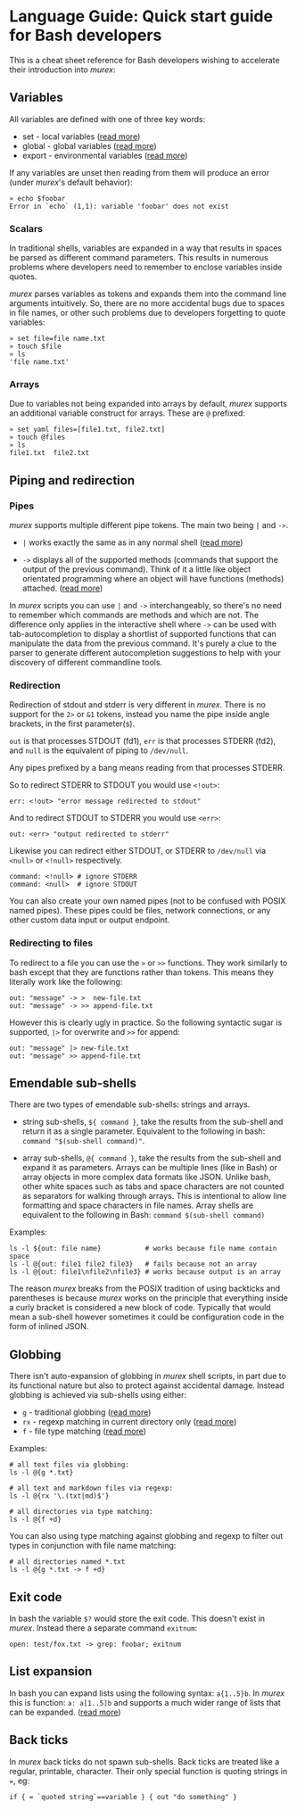 # Language Guide: Quick start guide for Bash developers

This is a cheat sheet reference for Bash developers wishing to accelerate
their introduction into _murex_:

## Variables

All variables are defined with one of three key words:

* set - local variables ([read more](commands/set.md))
* global - global variables ([read more](commands/global.md))
* export - environmental variables ([read more](commands/export.md))

If any variables are unset then reading from them will produce an error (under
_murex_'s default behavior):

    » echo $foobar
    Error in `echo` (1,1): variable 'foobar' does not exist

### Scalars

In traditional shells, variables are expanded in a way that results in spaces
be parsed as different command parameters. This results in numerous problems
where developers need to remember to enclose variables inside quotes.

_murex_ parses variables as tokens and expands them into the command line
arguments intuitively. So, there are no more accidental bugs due to spaces in
file names, or other such problems due to developers forgetting to quote
variables:

    » set file=file name.txt
    » touch $file
    » ls
    'file name.txt'

### Arrays

Due to variables not being expanded into arrays by default, _murex_ supports an
additional variable construct for arrays. These are `@` prefixed:

    » set yaml files=[file1.txt, file2.txt]
    » touch @files
    » ls
    file1.txt  file2.txt

## Piping and redirection

### Pipes

_murex_ supports multiple different pipe tokens. The main two being `|` and
`->`.

* `|` works exactly the same as in any normal shell ([read more](parser/pipe-posix.md))

* `->` displays all of the supported methods (commands that support the output
  of the previous command). Think of it a little like object orientated
  programming where an object will have functions (methods) attached. ([read more](parser/pipe-arrow.md))

In _murex_ scripts you can use `|` and `->` interchangeably, so there's no need
to remember which commands are methods and which are not. The difference only
applies in the interactive shell where `->` can be used with tab-autocompletion
to display a shortlist of supported functions that can manipulate the data from
the previous command. It's purely a clue to the parser to generate different
autocompletion suggestions to help with your discovery of different commandline
tools.

### Redirection

Redirection of stdout and stderr is very different in _murex_. There is no
support for the `2>` or `&1` tokens,  instead you name the pipe inside angle
brackets, in the first parameter(s).

`out` is that processes STDOUT (fd1), `err` is that processes STDERR (fd2), and
`null` is the equivalent of piping to `/dev/null`.

Any pipes prefixed by a bang means reading from that processes STDERR.

So to redirect STDERR to STDOUT you would use `<!out>`:

    err: <!out> "error message redirected to stdout"

And to redirect STDOUT to STDERR you would use `<err>`:

    out: <err> "output redirected to stderr"

Likewise you can redirect either STDOUT, or STDERR to `/dev/null` via `<null>`
or `<!null>` respectively.

    command: <!null> # ignore STDERR
    command: <null>  # ignore STDOUT

You can also create your own named pipes (not to be confused with POSIX named
pipes). These pipes could be files, network connections, or any other custom
data input or output endpoint.

### Redirecting to files

To redirect to a file you can use the `>` or `>>` functions. They work
similarly to bash except that they are functions rather than tokens. This means
they literally work like the following:

    out: "message" -> >  new-file.txt
    out: "message" -> >> append-file.txt

However this is clearly ugly in practice. So the following syntactic sugar is
supported, `|>` for overwrite and `>>` for append:

    out: "message" |> new-file.txt
    out: "message" >> append-file.txt

## Emendable sub-shells

There are two types of emendable sub-shells: strings and arrays.

* string sub-shells, `${ command }`, take the results from the sub-shell
and return it as a single parameter. Equivalent to the following in bash:
`command "$(sub-shell command)"`.

* array sub-shells, `@{ command }`, take the results from the sub-shell
and expand it as parameters. Arrays can be multiple lines (like in Bash)
or array objects in more complex data formats like JSON. Unlike bash,
other white spaces such as tabs and space characters are not counted as
separators for walking through arrays. This is intentional to allow line
formatting and space characters in file names. Array shells are
equivalent to the following in Bash: `command $(sub-shell command)`

Examples:

    ls -l ${out: file name}           # works because file name contain space
    ls -l @{out: file1 file2 file3}   # fails because not an array
    ls -l @{out: file1\nfile2\nfile3} # works because output is an array

The reason _murex_ breaks from the POSIX tradition of using backticks and
parentheses is because _murex_ works on the principle that everything inside
a curly bracket is considered a new block of code. Typically that would mean
a sub-shell however sometimes it could be configuration code in the form of
inlined JSON.

## Globbing

There isn't auto-expansion of globbing in _murex_ shell scripts, in part due to
its functional nature but also to protect against accidental damage. Instead
globbing is achieved via sub-shells using either:

* `g`  - traditional globbing ([read more](commands/g.md))
* `rx` - regexp matching in current directory only ([read more](commands/rx.md))
* `f`  - file type matching ([read more](commands/f.md))

Examples:

    # all text files via globbing:
    ls -l @{g *.txt}

    # all text and markdown files via regexp:
    ls -l @{rx '\.(txt|md)$'}

    # all directories via type matching:
    ls -l @{f +d}

You can also using type matching against globbing and regexp to filter
out types in conjunction with file name matching:

    # all directories named *.txt
    ls -l @{g *.txt -> f +d}

## Exit code

In bash the variable `$?` would store the exit code. This doesn't exist
in _murex_. Instead there a separate command `exitnum`:

    open: test/fox.txt -> grep: foobar; exitnum

## List expansion

In bash you can expand lists using the following syntax: `a{1..5}b`. In _murex_
this is function: `a: a[1..5]b` and supports a much wider range of lists that
can be expanded. ([read more](commands/a.md))

## Back ticks

In _murex_ back ticks do not spawn sub-shells. Back ticks are treated
like a regular, printable, character. Their only special function is
quoting strings in `=`, eg:

    if { = `quoted string`==variable } { out "do something" }
